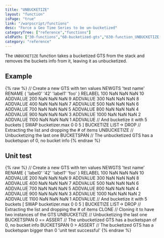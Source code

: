 ```yaml
---
title: "UNBUCKETIZE"
layout: "function"
isPage: "true"
link: "/warpscript/functions"
desc: "Force a Geo Time Series to be un-bucketized"
categoryTree: ["reference","functions"]
oldPath: ["30-functions","60-bucketized-gts","630-function_UNBUCKETIZE.html.md"]
category: "reference"
---
```

 

The `UNBUCKETIZE` function takes a bucketized GTS from the stack and removes the buckets info from it, leaving it as unbucketized.


## Example ##

{% raw %}
<warp10-warpscript-widget backend="{{backend}}"  exec-endpoint="{{execEndpoint}}">// Create a new GTS with ten values 
NEWGTS 
'test name'
RENAME
{ 'label0' '42' 'label1' 'foo' }
RELABEL
100  NaN NaN NaN 10 ADDVALUE
200  NaN NaN NaN  9 ADDVALUE
300  NaN NaN NaN  8 ADDVALUE
400  NaN NaN NaN  7 ADDVALUE
500  NaN NaN NaN  6 ADDVALUE
700  NaN NaN NaN  5 ADDVALUE
800  NaN NaN NaN  4 ADDVALUE
900  NaN NaN NaN  3 ADDVALUE
1000 NaN NaN NaN  2 ADDVALUE
1100 NaN NaN NaN  1 ADDVALUE
// And bucketize it with 5 buckets
[ SWAP bucketizer.max 0 0 5 ] BUCKETIZE
LIST-> DROP     // Extracting the list and dropping the # of items
UNBUCKETIZE     // Unbucketizing the last one
BUCKETSPAN       // The unbucketized GTS has a bucketspan of 0, no bucket info
</warp10-warpscript-widget>
{% endraw %}

## Unit test ##

{% raw %}
<warp10-warpscript-widget backend="{{backend}}"  exec-endpoint="{{execEndpoint}}">// Create a new GTS with ten values 
NEWGTS 
'test name'
RENAME
{ 'label0' '42' 'label1' 'foo' }
RELABEL
100  NaN NaN NaN 10 ADDVALUE
200  NaN NaN NaN  9 ADDVALUE
300  NaN NaN NaN  8 ADDVALUE
400  NaN NaN NaN  7 ADDVALUE
500  NaN NaN NaN  6 ADDVALUE
700  NaN NaN NaN  5 ADDVALUE
800  NaN NaN NaN  4 ADDVALUE
900  NaN NaN NaN  3 ADDVALUE
1000 NaN NaN NaN  2 ADDVALUE
1100 NaN NaN NaN  1 ADDVALUE
// And bucketize it with 5 buckets
[ SWAP bucketizer.max 0 0 5 ] BUCKETIZE
LIST-> DROP     // Extracting the list and dropping the # of items
CLONE           // Cloning it to have two instances of the GTS
UNBUCKETIZE     // Unbucketizing the last one
BUCKETSPAN 0 == ASSERT       // The unbucketized GTS has a bucketspan of 0, no bucket info
BUCKETSPAN 0 > ASSERT       // The bucketized GTS has a bucketspan bigger than 0
'unit test successful'
</warp10-warpscript-widget>
{% endraw %}
